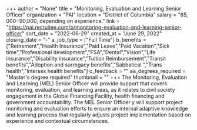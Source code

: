 +++
author = "None"
title = "Monitoring, Evaluation and Learning Senior Officer"
organization = "PAI"
location = "District of Columbia"
salary = "$85,000-$90,000, depending on experience."
link = "https://pai.recruitee.com/o/monitoring-evaluation-and-learning-senior-officer"
sort_date = "2022-06-29"
created_at = "June 29, 2022"
closing_date = "-"
a_job_type = ["Full Time"]
b_benefits = ["Retirement","Health Insurance","Paid Leave","Paid Vacation","Sick time","Professional development","FSA","Dental","Vision","Life insurance","Disability insurance","Tuition Reimbursement","Transit benefits","Adoption and surrogacy benefits","Sabbatical ","Trans health","Intersex health benefits"]
c_feedback = ""
aa_degrees_required = "Master's degree required"
thumbnail = ""
+++
The Monitoring, Evaluation and Learning (MEL) Senior Officer will provide support that covers monitoring, evaluation, and learning areas, as it relates to civil society engagement in the Global Financing Facility, health financing and government accountability. The MEL Senior Officer y will support project monitoring and evaluation efforts to ensure an internal adaptive knowledge and learning process that regularly adjusts project implementation based on experience and contextual circumstances.
